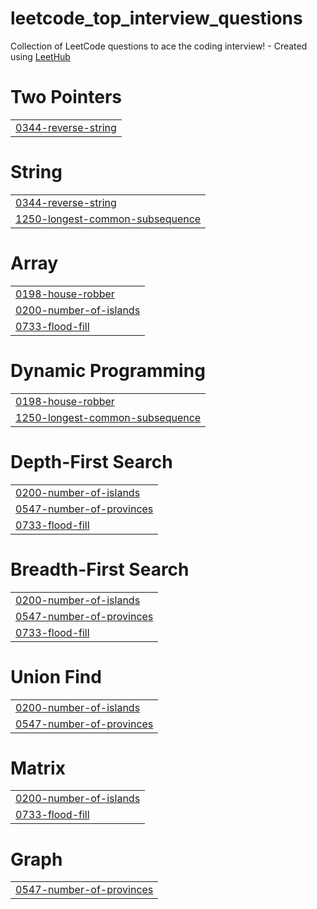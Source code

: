 # leetcode_top_interview_questions
Collection of LeetCode questions to ace the coding interview! - Created using [LeetHub](https://github.com/QasimWani/LeetHub)


# Two Pointers
|  |
| ------- |
| [0344-reverse-string](https://github.com/Xhreya11/leetcode_top_interview_questions/tree/master/0344-reverse-string) |
# String
|  |
| ------- |
| [0344-reverse-string](https://github.com/Xhreya11/leetcode_top_interview_questions/tree/master/0344-reverse-string) |
| [1250-longest-common-subsequence](https://github.com/Xhreya11/leetcode_top_interview_questions/tree/master/1250-longest-common-subsequence) |
# Array
|  |
| ------- |
| [0198-house-robber](https://github.com/Xhreya11/leetcode_top_interview_questions/tree/master/0198-house-robber) |
| [0200-number-of-islands](https://github.com/Xhreya11/leetcode_top_interview_questions/tree/master/0200-number-of-islands) |
| [0733-flood-fill](https://github.com/Xhreya11/leetcode_top_interview_questions/tree/master/0733-flood-fill) |
# Dynamic Programming
|  |
| ------- |
| [0198-house-robber](https://github.com/Xhreya11/leetcode_top_interview_questions/tree/master/0198-house-robber) |
| [1250-longest-common-subsequence](https://github.com/Xhreya11/leetcode_top_interview_questions/tree/master/1250-longest-common-subsequence) |
# Depth-First Search
|  |
| ------- |
| [0200-number-of-islands](https://github.com/Xhreya11/leetcode_top_interview_questions/tree/master/0200-number-of-islands) |
| [0547-number-of-provinces](https://github.com/Xhreya11/leetcode_top_interview_questions/tree/master/0547-number-of-provinces) |
| [0733-flood-fill](https://github.com/Xhreya11/leetcode_top_interview_questions/tree/master/0733-flood-fill) |
# Breadth-First Search
|  |
| ------- |
| [0200-number-of-islands](https://github.com/Xhreya11/leetcode_top_interview_questions/tree/master/0200-number-of-islands) |
| [0547-number-of-provinces](https://github.com/Xhreya11/leetcode_top_interview_questions/tree/master/0547-number-of-provinces) |
| [0733-flood-fill](https://github.com/Xhreya11/leetcode_top_interview_questions/tree/master/0733-flood-fill) |
# Union Find
|  |
| ------- |
| [0200-number-of-islands](https://github.com/Xhreya11/leetcode_top_interview_questions/tree/master/0200-number-of-islands) |
| [0547-number-of-provinces](https://github.com/Xhreya11/leetcode_top_interview_questions/tree/master/0547-number-of-provinces) |
# Matrix
|  |
| ------- |
| [0200-number-of-islands](https://github.com/Xhreya11/leetcode_top_interview_questions/tree/master/0200-number-of-islands) |
| [0733-flood-fill](https://github.com/Xhreya11/leetcode_top_interview_questions/tree/master/0733-flood-fill) |
# Graph
|  |
| ------- |
| [0547-number-of-provinces](https://github.com/Xhreya11/leetcode_top_interview_questions/tree/master/0547-number-of-provinces) |